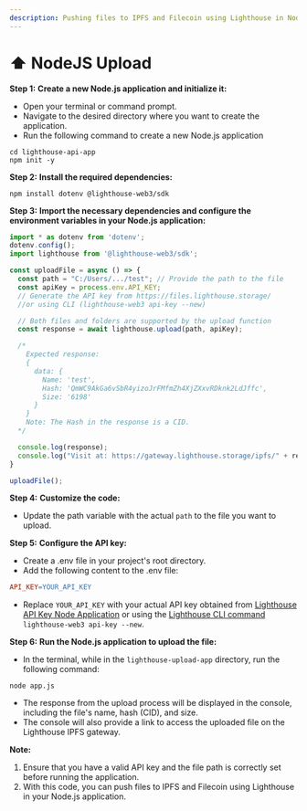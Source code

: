 ```yaml
---
description: Pushing files to IPFS and Filecoin using Lighthouse in NodeJS.
---
```

# ⬆ NodeJS Upload

**Step 1:** **Create a new Node.js application and initialize it:**&#x20;

* Open your terminal or command prompt.
* Navigate to the desired directory where you want to create the application.
* Run the following command to create a new Node.js application

```shell
cd lighthouse-api-app
npm init -y
```


**Step 2:** **Install the required dependencies:**&#x20;
```shell
npm install dotenv @lighthouse-web3/sdk
```

**Step 3:** **Import the necessary dependencies and configure the environment variables in your Node.js application:**&#x20;

```javascript
import * as dotenv from 'dotenv';
dotenv.config();
import lighthouse from '@lighthouse-web3/sdk';

const uploadFile = async () => {
  const path = "C:/Users/.../test"; // Provide the path to the file
  const apiKey = process.env.API_KEY; 
  // Generate the API key from https://files.lighthouse.storage/ 
  //or using CLI (lighthouse-web3 api-key --new)

  // Both files and folders are supported by the upload function
  const response = await lighthouse.upload(path, apiKey);

  /*
    Expected response:
    {
      data: {
        Name: 'test',
        Hash: 'QmWC9AkGa6vSbR4yizoJrFMfmZh4XjZXxvRDknk2LdJffc',
        Size: '6198'
      }
    }
    Note: The Hash in the response is a CID.
  */

  console.log(response);
  console.log("Visit at: https://gateway.lighthouse.storage/ipfs/" + response.data.Hash);
}

uploadFile();
```

**Step 4:** **Customize the code:**&#x20;
* Update the path variable with the actual `path` to the file you want to upload.

**Step 5:** **Configure the API key:**&#x20;
* Create a .env file in your project's root directory.
* Add the following content to the .env file:
```makefile
API_KEY=YOUR_API_KEY
```
* Replace `YOUR_API_KEY` with your actual API key obtained from [Lighthouse API Key Node Application](https://docs.lighthouse.storage/lighthouse-1/lighthouse-sdk/code-examples/nodejs-backend/api-key) or using the [Lighthouse CLI command](https://docs.lighthouse.storage/lighthouse-1/cli-tool/cli-commands/api-key) `lighthouse-web3 api-key --new`.

**Step 6:** **Run the Node.js application to upload the file:**&#x20;
* In the terminal, while in the `lighthouse-upload-app` directory, run the following command:
```shell
node app.js
```

* The response from the upload process will be displayed in the console, including the file's name, hash (CID), and size.
* The console will also provide a link to access the uploaded file on the Lighthouse IPFS gateway.

**Note:** 
1. Ensure that you have a valid API key and the file path is correctly set before running the application.
2.  With this code, you can push files to IPFS and Filecoin using Lighthouse in your Node.js application.
